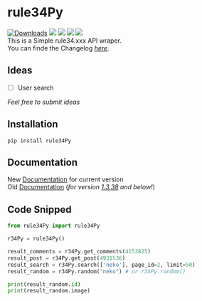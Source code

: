 # rule34Py
[![Downloads](https://pepy.tech/badge/rule34py)](https://pepy.tech/project/rule34py) ![](https://img.shields.io/pypi/format/rule34Py) [![](https://img.shields.io/pypi/v/rule34Py)](https://pypi.org/project/rule34Py/) ![](https://img.shields.io/github/license/b3yc0d3/rule34Py) ![](https://img.shields.io/github/languages/code-size/b3yc0d3/rule34Py)\
This is a Simple rule34.xxx API wraper.\
You can finde the Changelog [_here_](./change_log.txt).

## Ideas
+ [ ] User search

*Feel free to submit ideas*


## Installation
`pip install rule34Py`

## Documentation
New [Documentation](./DOC/usage.md) for current version\
Old [Documentation](./DOC/old.md) (*for version <u>1.3.38</u> and below!*)

## Code Snipped
```py
from rule34Py import rule34Py

r34Py = rule34Py()

result_comments = r34Py.get_comments(4153825)
result_post = r34Py.get_post(4931536)
result_search = r34Py.search(['neko'], page_id=2, limit=50)
result_random = r34Py.random("neko") # or r34Py.random()

print(result_random.id)
print(result_random.image)
```
